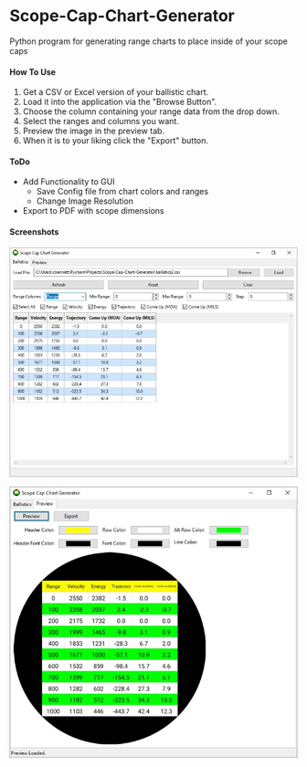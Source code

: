 # Scope-Cap-Chart-Generator
Python program for generating range charts to place inside of your scope caps

#### How To Use
 1. Get a CSV or Excel version of your ballistic chart.
 2. Load it into the application via the "Browse Button".
 3. Choose the column containing your range data from the drop down.
 4. Select the ranges and columns you want.
 5. Preview the image in the preview tab.
 6. When it is to your liking click the "Export" button.

#### ToDo
 * Add Functionality to GUI
    * Save Config file from chart colors and ranges
    * Change Image Resolution
 * Export to PDF with scope dimensions

#### Screenshots

![Ballistics Tab](https://github.com/Caleb68864/Scope-Cap-Chart-Generator/blob/master/screenshots/Ballistics_Tab.JPG?raw=true)



![Preview Tab](https://github.com/Caleb68864/Scope-Cap-Chart-Generator/blob/master/screenshots/Preview_Tab.JPG?raw=true)
